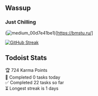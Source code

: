 ## Wassup 
### Just Chilling

(![medium_00d7e41be1](https://user-images.githubusercontent.com/68448737/147795801-b146fd64-76e3-46e6-a57e-13967eed0569.png))[https://bmstu.ru/]

<!--
-->

[![GitHub Streak](http://github-readme-streak-stats.herokuapp.com?user=archeoss&theme=shades-of-purple&hide_border=true&date_format=j%20M%5B%20Y%5D)](https://git.io/streak-stats)

## Todoist Stats

<!-- TODO-IST:START -->
🏆  724 Karma Points           
🌸  Completed 0 tasks today           
✅  Completed 22 tasks so far           
⏳  Longest streak is 1 days
<!-- TODO-IST:END -->
